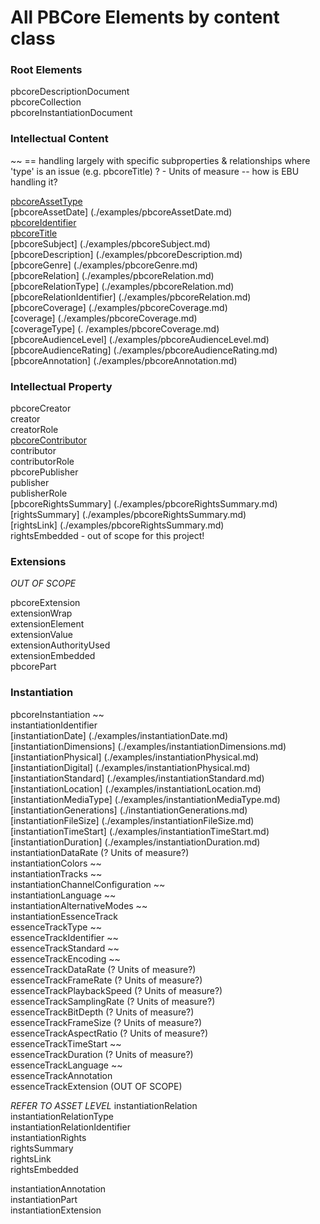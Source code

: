 # All PBCore Elements by content class

### Root Elements

pbcoreDescriptionDocument<br />
pbcoreCollection<br />
pbcoreInstantiationDocument<br />

### Intellectual Content

~~ == handling largely with specific subproperties & relationships where 'type' is an issue (e.g. pbcoreTitle)
? - Units of measure -- how is EBU handling it?

[pbcoreAssetType](./examples/pbcoreAssetType.md)<br />
[pbcoreAssetDate] (./examples/pbcoreAssetDate.md) <br />
[pbcoreIdentifier](./examples/pbcoreIdentifier.md)<br />
[pbcoreTitle](./examples/pbcoreTitle.md)<br />
[pbcoreSubject] (./examples/pbcoreSubject.md)<br />
[pbcoreDescription] (./examples/pbcoreDescription.md)<br />
[pbcoreGenre] (./examples/pbcoreGenre.md) <br />
[pbcoreRelation] (./examples/pbcoreRelation.md) <br />
[pbcoreRelationType] (./examples/pbcoreRelation.md) <br />
[pbcoreRelationIdentifier] (./examples/pbcoreRelation.md) <br />
[pbcoreCoverage] (./examples/pbcoreCoverage.md) <br />
[coverage] (./examples/pbcoreCoverage.md) <br />
[coverageType] (. /examples/pbcoreCoverage.md) <br />
[pbcoreAudienceLevel] (./examples/pbcoreAudienceLevel.md) <br />
[pbcoreAudienceRating] (./examples/pbcoreAudienceRating.md)  <br />
[pbcoreAnnotation] (./examples/pbcoreAnnotation.md) <br />

### Intellectual Property

pbcoreCreator<br />
creator<br />
creatorRole<br />
[pbcoreContributor](./examples/pbcoreContributor.md)<br />
contributor<br />
contributorRole<br />
pbcorePublisher<br />
publisher<br />
publisherRole<br />
[pbcoreRightsSummary] (./examples/pbcoreRightsSummary.md)  <br />
[rightsSummary] (./examples/pbcoreRightsSummary.md) <br />
[rightsLink] (./examples/pbcoreRightsSummary.md) <br />
rightsEmbedded - out of scope for this project!<br />

### Extensions

_OUT OF SCOPE_

pbcoreExtension<br />
extensionWrap<br />
extensionElement<br />
extensionValue<br />
extensionAuthorityUsed<br />
extensionEmbedded<br />
pbcorePart<br />
 
### Instantiation

pbcoreInstantiation ~~<br />
instantiationIdentifier<br />
[instantiationDate] (./examples/instantiationDate.md) <br />
[instantiationDimensions] (./examples/instantiationDimensions.md) <br />
[instantiationPhysical] (./examples/instantiationPhysical.md) <br />
[instantiationDigital] (./examples/instantiationPhysical.md) <br />
[instantiationStandard] (./examples/instantiationStandard.md) <br />
[instantiationLocation] (./examples/instantiationLocation.md) <br />
[instantiationMediaType] (./examples/instantiationMediaType.md) <br />
[instantiationGenerations] (./instantiationGenerations.md) <br />
[instantiationFileSize] (./examples/instantiationFileSize.md) <br />
[instantiationTimeStart] (./examples/instantiationTimeStart.md) <br />
[instantiationDuration] (./examples/instantiationDuration.md) <br />
instantiationDataRate (? Units of measure?)<br />
instantiationColors ~~<br />
instantiationTracks ~~<br />
instantiationChannelConfiguration ~~<br />
instantiationLanguage ~~<br />
instantiationAlternativeModes ~~<br />
instantiationEssenceTrack<br />
essenceTrackType ~~<br />
essenceTrackIdentifier ~~<br />
essenceTrackStandard ~~<br />
essenceTrackEncoding ~~<br />
essenceTrackDataRate (? Units of measure?)<br />
essenceTrackFrameRate (? Units of measure?)<br />
essenceTrackPlaybackSpeed (? Units of measure?)<br />
essenceTrackSamplingRate (? Units of measure?)<br />
essenceTrackBitDepth (? Units of measure?)<br />
essenceTrackFrameSize (? Units of measure?)<br />
essenceTrackAspectRatio (? Units of measure?)<br />
essenceTrackTimeStart ~~<br />
essenceTrackDuration (? Units of measure?)<br />
essenceTrackLanguage ~~<br />
essenceTrackAnnotation<br />
essenceTrackExtension (OUT OF SCOPE)<br />

_REFER TO ASSET LEVEL_
instantiationRelation<br />
instantiationRelationType<br />
instantiationRelationIdentifier<br />
instantiationRights<br />
rightsSummary<br />
rightsLink<br />
rightsEmbedded<br />

instantiationAnnotation<br />
instantiationPart<br />
instantiationExtension<br />
